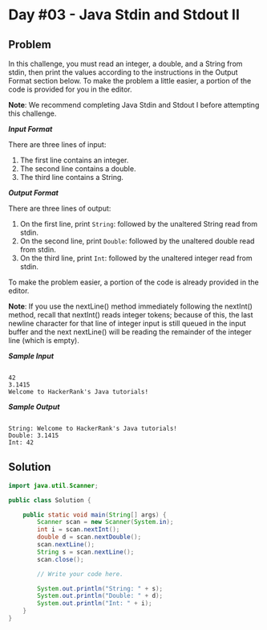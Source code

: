 # Day #03 - Java Stdin and Stdout II
## Problem

In this challenge, you must read an integer, a double, and a String from stdin, then print the values according to the instructions in the Output Format section below. To make the problem a little easier, a portion of the code is provided for you in the editor.

**Note**: We recommend completing Java Stdin and Stdout I before attempting this challenge.

***Input Format***

There are three lines of input:

1. The first line contains an integer.
2. The second line contains a double.
3. The third line contains a String.

***Output Format***

There are three lines of output:

1. On the first line, print `String`: followed by the unaltered String read from stdin.
2. On the second line, print `Double`: followed by the unaltered double read from stdin.
3. On the third line, print `Int`: followed by the unaltered integer read from stdin.

To make the problem easier, a portion of the code is already provided in the editor.

**Note**: If you use the nextLine() method immediately following the nextInt() method, recall that nextInt() reads integer tokens; because of this, the last newline character for that line of integer input is still queued in the input buffer and the next nextLine() will be reading the remainder of the integer line (which is empty).

***Sample Input***
```

42
3.1415
Welcome to HackerRank's Java tutorials!

```
***Sample Output***
```

String: Welcome to HackerRank's Java tutorials!
Double: 3.1415
Int: 42

```

## Solution
```java
import java.util.Scanner;

public class Solution {

    public static void main(String[] args) {
        Scanner scan = new Scanner(System.in);
        int i = scan.nextInt();
        double d = scan.nextDouble();
        scan.nextLine();
        String s = scan.nextLine();
        scan.close();

        // Write your code here.

        System.out.println("String: " + s);
        System.out.println("Double: " + d);
        System.out.println("Int: " + i);
    }
}
```

